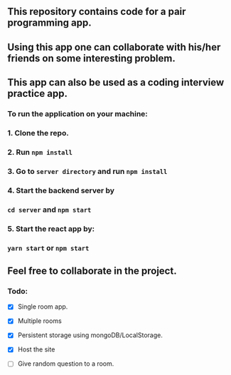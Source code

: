 ## This repository contains code for a pair programming app.
## Using this app one can collaborate with his/her friends on some interesting problem. 
## This app can also be used as a coding interview practice app.

### To run the application on your machine: 
### 1. Clone the repo.
### 2. Run `npm install`
### 3. Go to `server directory` and run `npm install`

### 4. Start the backend server by 
### `cd server` and `npm start`

### 5. Start the react app by: 

### `yarn start` or `npm start`

## Feel free to collaborate in the project.

### Todo:
- [x] Single room app.
- [x] Multiple rooms
- [x] Persistent storage using mongoDB/LocalStorage.
- [x] Host the site
- [ ] Give random question to a room.



